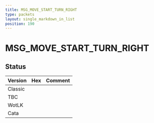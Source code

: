 ```yaml
---
title: MSG_MOVE_START_TURN_RIGHT
type: packets
layout: single_markdown_in_list
position: 190
---
```


# MSG_MOVE_START_TURN_RIGHT

## Status

Version | Hex | Comment
---------- | ---------- | ---------- 
Classic |  |  
TBC |  |  
WotLK |  |  
Cata |  |  
